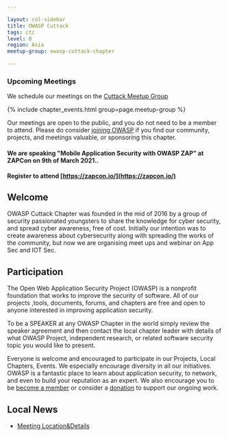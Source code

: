 ```yaml
---

layout: col-sidebar
title: OWASP Cuttack
tags: ctc
level: 0
region: Asia
meetup-group: owasp-cuttack-chapter

---
```


### Upcoming Meetings

We schedule our meetings on the [Cuttack Meetup Group](https://www.meetup.com/owasp-cuttack-chapter/)

{% include chapter_events.html group=page.meetup-group %}

Our meetings are open to the public, and you do not need to be a member to attend. Please do consider [joining OWASP](https://owasp.org/membership/) if you find our community, projects, and meetings valuable, or sponsoring this chapter.


#### We are speaking "Mobile Application Security with OWASP ZAP" at ZAPCon on 9th of March 2021..
**Register to attend [https://zapcon.io/](https://zapcon.io/)**

## Welcome
OWASP Cuttack Chapter was founded in the mid of 2016 by a group of security passionated youngsters to share the knowledge for cyber security, and spread cyber awareness, free of cost. Initially our intention was to create awareness about cybersecurity along with spreading the works of the community, but now we are organising meet ups and webinar on App Sec and IOT Sec.
## Participation
The Open Web Application Security Project (OWASP) is a nonprofit foundation that works to improve the security of software. All of our projects ,tools, documents, forums, and chapters are free and open to anyone interested in improving application security.  

To be a SPEAKER at any OWASP Chapter in the world simply review the speaker agreement and then contact the local chapter leader with details of what OWASP Project, independent research, or related software security topic you would like to present.  

Everyone is welcome and encouraged to participate in our Projects, Local Chapters, Events. We especially encourage diversity in all our initiatives. OWASP is a fantastic place to learn about application security, to network, and even to build your reputation as an expert. We also encourage you to be [become a member](/membership) or consider a [donation](/donate) to support our ongoing work.

## Local News
- [Meeting Location&Details](https://owasp.org/www-chapter-cuttack/#div-nextmeeting)
